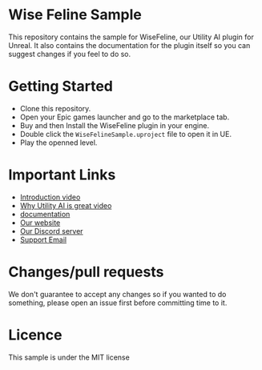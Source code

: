# Wise Feline Sample

This repository contains the sample for WiseFeline, our Utility AI plugin for Unreal.
It also contains the documentation for the plugin itself so you can suggest changes if you feel to do so.

# Getting Started

- Clone this repository.
- Open your Epic games launcher and go to the marketplace tab.
- Buy and then Install the WiseFeline plugin in your engine.
- Double click the `WiseFelineSample.uproject` file to open it in UE.
- Play the openned level.

# Important Links

- [Introduction video](https://youtu.be/n-juHwnlZiU)
- [Why Utility AI is great video](https://youtu.be/GQkb8LFp8YI)
- [documentation](https://nooparmygames.com/WF-UtilityAI-Unreal)
- [Our website](https://nooparmygames.com)
- [Our Discord server](https://discord.gg/FA8R7APZWR)
- [Support Email](mailto:support@nooparmygames.com)

# Changes/pull requests

We don't guarantee to accept any changes so if you wanted to do something, please open an issue first before committing time to it.

# Licence

This sample is under the MIT license